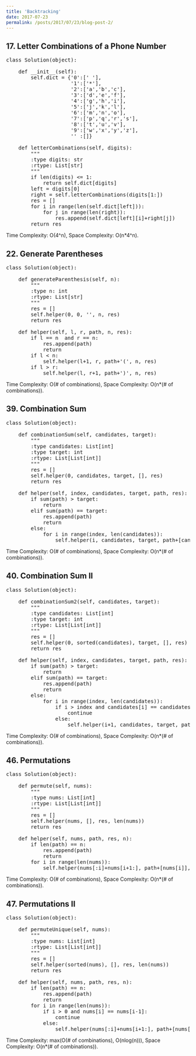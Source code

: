 ```yaml
---
title: 'Backtracking'
date: 2017-07-23
permalink: /posts/2017/07/23/blog-post-2/
---
```





## 17. Letter Combinations of a Phone Number
<pre>
class Solution(object):

    def __init__(self):
        self.dict = {'0':[' '],
                     '1':['*'],
                     '2':['a','b','c'],
                     '3':['d','e','f'],
                     '4':['g','h','i'],
                     '5':['j','k','l'],
                     '6':['m','n','o'],
                     '7':['p','q','r','s'],
                     '8':['t','u','v'],
                     '9':['w','x','y','z'],
                     '' :[]}
    
    def letterCombinations(self, digits):
        """
        :type digits: str
        :rtype: List[str]
        """
        if len(digits) <= 1:
            return self.dict[digits]
        left = digits[0]
        right = self.letterCombinations(digits[1:])
        res = []
        for i in range(len(self.dict[left])):
            for j in range(len(right)):
                res.append(self.dict[left][i]+right[j])
        return res
</pre>
Time Complexity: O(4^n), Space Complexity: O(n*4^n).

## 22. Generate Parentheses
<pre>
class Solution(object):
    
    def generateParenthesis(self, n):
        """
        :type n: int
        :rtype: List[str]
        """
        res = []
        self.helper(0, 0, '', n, res)
        return res
        
    def helper(self, l, r, path, n, res):
        if l == n  and r == n:
            res.append(path)
            return
        if l < n:
            self.helper(l+1, r, path+'(', n, res)
        if l > r:
            self.helper(l, r+1, path+')', n, res)
</pre>
Time Complexity: O(# of combinations), Space Complexity: O(n*(# of combinations)).

## 39. Combination Sum
<pre>
class Solution(object):
    
    def combinationSum(self, candidates, target):
        """
        :type candidates: List[int]
        :type target: int
        :rtype: List[List[int]]
        """
        res = []
        self.helper(0, candidates, target, [], res)
        return res
        
    def helper(self, index, candidates, target, path, res):
        if sum(path) > target:
            return
        elif sum(path) == target:
            res.append(path)
            return
        else:
            for i in range(index, len(candidates)):
                self.helper(i, candidates, target, path+[candidates[i]], res)
</pre>
Time Complexity: O(# of combinations), Space Complexity: O(n*(# of combinations)).

## 40. Combination Sum II
<pre>
class Solution(object):
    
    def combinationSum2(self, candidates, target):
        """
        :type candidates: List[int]
        :type target: int
        :rtype: List[List[int]]
        """
        res = []
        self.helper(0, sorted(candidates), target, [], res)
        return res
        
    def helper(self, index, candidates, target, path, res):
        if sum(path) > target:
            return
        elif sum(path) == target:
            res.append(path)
            return
        else:
            for i in range(index, len(candidates)):
                if i > index and candidates[i] == candidates[i-1]:
                    continue
                else:
                    self.helper(i+1, candidates, target, path+[candidates[i]], res)
</pre>
Time Complexity: O(# of combinations), Space Complexity: O(n*(# of combinations)).

## 46. Permutations
<pre>
class Solution(object):
    
    def permute(self, nums):
        """
        :type nums: List[int]
        :rtype: List[List[int]]
        """
        res = []
        self.helper(nums, [], res, len(nums))
        return res
        
    def helper(self, nums, path, res, n):
        if len(path) == n:
            res.append(path)
            return
        for i in range(len(nums)):
            self.helper(nums[:i]+nums[i+1:], path+[nums[i]], res, n)
</pre>
Time Complexity: O(# of combinations), Space Complexity: O(n*(# of combinations)).

## 47. Permutations II
<pre>
class Solution(object):
    
    def permuteUnique(self, nums):
        """
        :type nums: List[int]
        :rtype: List[List[int]]
        """
        res = []
        self.helper(sorted(nums), [], res, len(nums))
        return res
        
    def helper(self, nums, path, res, n):
        if len(path) == n:
            res.append(path)
            return
        for i in range(len(nums)):
            if i > 0 and nums[i] == nums[i-1]:
                continue
            else:
                self.helper(nums[:i]+nums[i+1:], path+[nums[i]], res, n)
</pre>
Time Complexity: max(O(# of combinations), O(nlog(n))), Space Complexity: O(n*(# of combinations)).
